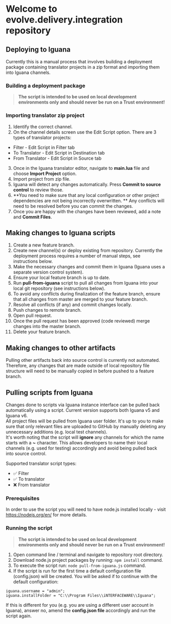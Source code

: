 # Welcome to evolve.delivery.integration repository

## Deploying to Iguana

Currently this is a manual process that involves building a deployment package containing translator projects in a zip format and importing them into Iguana channels.

### Building a deployment package

> **The script is intended to be used on local development environments only and should never be run on a Trust environment!**

### Importing translator zip project

1. Identify the correct channel.
2. On the channel details screen use the Edit Script option.
There are 3 types of translator projects:
* Filter - Edit Script in Filter tab
* To Translator - Edit Script in Destination tab
* From Translator - Edit Script in Source tab
3. Once in the Iguana translator editor, navigate to **main.lua** file and choose **Import Project** option.
4. Import project from zip file.
5. Iguana will detect any changes automatically. Press **Commit to source control** to review those.
6. **You need to make sure that any local configuration or other project dependencies are not being incorrectly overwritten. **
Any conflicts will need to be resolved before you can commit the changes.
7. Once you are happy with the changes have been reviewed, add a note and **Commit Files**.

## Making changes to Iguana scripts

1. Create a new feature branch.
2. Create new channel(s) or deploy existing from repository.
Currently the deployment process requires a number of manual steps, see instructions below.
3. Make the necessary changes and commit them in Iguana (Iguana uses a separate version control system).
4. Ensure your local feature branch is up to date.
5. Run **pull-from-iguana** script to pull all changes from Iguana into your local git repository (see instructions below).
6. To avoid any conflicts during finalization of the feature branch, ensure that all changes from master are merged to your feature branch.
7. Resolve all conflicts (if any) and commit changes locally.
8. Push changes to remote branch.
9. Open pull request.
10. Once the pull request has been approved (code reviewed) merge changes into the master branch.
11. Delete your feature branch.

## Making changes to other artifacts

Pulling other artifacts back into source control is currently not automated.
Therefore, any changes that are made outside of local repository file structure will need to be manually copied in before pushed to a feature branch.

## Pulling scripts from Iguana

Changes done to scripts via Iguana instance interface can be pulled back automatically using a script. Current version supports both Iguana v5 and Iguana v6. 
<br />All project files will be pulled from Iguana user folder. It's up to you to make sure that only relevant files are uploaded to GitHub by manually deleting any unnecessary additions (e.g. local test channels).
<br />It's worth noting that the script will **ignore** any channels for which the name starts with a **~** character. This allows developers to name their local channels (e.g. used for testing) accordingly and avoid being pulled back into source control.

Supported translator script types:
* :white_check_mark: Filter
* :white_check_mark: To translator
* :x: From translator

### Prerequisites

In order to use the script you will need to have node.js installed locally - visit https://nodejs.org/en/ for more details.

### Running the script

> **The script is intended to be used on local development environments only and should never be run on a Trust environment!**

1. Open command line / terminal and navigate to repository root directory.
2. Download node.js project packages by running: ``` npm install ``` command.
3. To execute the script run: ``` node pull-from-iguana.js ``` command.
4. If the script is run for the first time a default configuration file (config.json) will be created.
You will be asked if to continue with the default configuration:
```
iguana.username = "admin";
iguana.installFolder = "C:\\Program Files\\iNTERFACEWARE\\Iguana";
```
If this is different for you (e.g. you are using a different user account in Iguana), answer no, amend the **config.json file** accordingly and run the script again.
